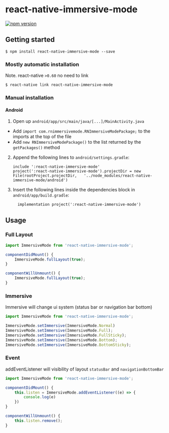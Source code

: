 
# react-native-immersive-mode
[![npm version](https://badge.fury.io/js/react-native-immersive-mode.svg)](https://badge.fury.io/js/react-native-immersive-mode)

## Getting started

`$ npm install react-native-immersive-mode --save`

### Mostly automatic installation

Note. react-native `>0.60` no need to link

`$ react-native link react-native-immersive-mode`

### Manual installation


#### Android

1. Open up `android/app/src/main/java/[...]/MainActivity.java`
  - Add `import com.rnimmersivemode.RNImmersiveModePackage;` to the imports at the top of the file
  - Add `new RNImmersiveModePackage()` to the list returned by the `getPackages()` method
2. Append the following lines to `android/settings.gradle`:
  	```
  	include ':react-native-immersive-mode'
  	project(':react-native-immersive-mode').projectDir = new File(rootProject.projectDir, 	'../node_modules/react-native-immersive-mode/android')
  	```
3. Insert the following lines inside the dependencies block in `android/app/build.gradle`:
  	```
      implementation project(':react-native-immersive-mode')
  	```

## Usage


### Full Layout

```javascript
import ImmersiveMode from 'react-native-immersive-mode';

componentDidMount() {
	ImmersiveMode.fullLayout(true);
}

componentWillUnmount() {
	ImmersiveMode.fullLayout(true);
}
```

### Immersive

Immersive will change ui system (status bar or navigation bar bottom)

```javascript
import ImmersiveMode from 'react-native-immersive-mode';

ImmersiveMode.setImmersive(ImmersiveMode.Normal)
ImmersiveMode.setImmersive(ImmersiveMode.Full);
ImmersiveMode.setImmersive(ImmersiveMode.FullSticky);
ImmersiveMode.setImmersive(ImmersiveMode.Bottom);
ImmersiveMode.setImmersive(ImmersiveMode.BottomSticky);
```

### Event 

addEventListener will visibility of layout `statusBar` and `navigationBottomBar`

```javascript
import ImmersiveMode from 'react-native-immersive-mode';

componentDidMount() {
	this.listen = ImmersiveMode.addEventListener((e) => {
		console.log(e)
	})
}

componentWillUnmount() {
	this.listen.remove();
}
```